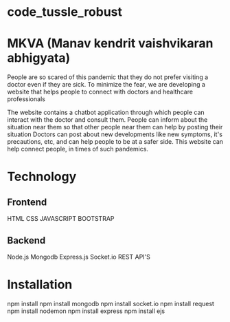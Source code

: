 # code_tussle_robust
# MKVA (Manav kendrit vaishvikaran abhigyata)
People are so scared of this pandemic that they do not prefer visiting a doctor even if they are sick.
To minimize the fear, we are developing a website that helps people to connect with doctors and healthcare professionals

The website contains a chatbot application through which people can interact with the doctor and consult them.
People can inform about the situation near them so that other people near them can help by posting their situation
Doctors can post about new developments like new symptoms, it's precautions, etc, and can help people to be at a safer side.
This website can help connect people, in times of such pandemics.


# Technology
## Frontend
HTML
CSS
JAVASCRIPT
BOOTSTRAP

## Backend
Node.js
Mongodb
Express.js
Socket.io
REST API'S

# Installation
npm install
npm install mongodb
npm install socket.io
npm install request
npm install nodemon
npm install express
npm install ejs
